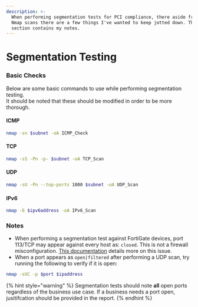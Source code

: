 ```yaml
---
description: >-
  When performing segmentation tests for PCI compliance, there aside from my
  Nmap scans there are a few things I've wanted to keep jotted down. This
  section contains my notes.
---
```


# Segmentation Testing

### Basic Checks

Below are some basic commands to use while performing segmentation testing.\
It should be noted that these should be modified in order to be more thorough.&#x20;

#### &#x20;ICMP

```bash
nmap -sn $subnet -oA ICMP_Check
```

#### TCP

```bash
nmap -sS -Pn -p- $subnet -oA TCP_Scan 
```

#### UDP

```bash
nmap -sU -Pn --top-ports 1000 $subnet -oA UDP_Scan
```

#### IPv6

```bash
nmap -6 $ipv6address -oA IPv6_Scan
```

### Notes

* When performing a segmentation test against FortiGate devices, port 113/TCP may appear against every host as: `closed`. This is not a firewall misconfiguration. [This documentation](https://kb.fortinet.com/kb/documentLink.do?externalID=FD48365) details more on this issue.
* When a port appears as `open|filtered` after performing a UDP scan, try running the following to verify if it is open:

```bash
nmap -sUC -p $port $ipaddress
```

{% hint style="warning" %}
Segmentation tests should note **all** open ports regardless of the business use case. If a business needs a port open, jusitifcation should be provided in the report.
{% endhint %}
